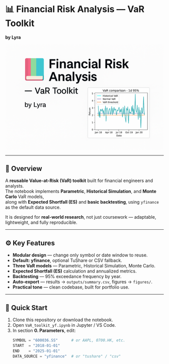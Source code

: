 # 📊 Financial Risk Analysis — VaR Toolkit  
**by Lyra**

<p align="center">
  <img src=".\figures\cover.png.png" alt="VaR Toolkit Cover" width="750"/>
</p>

---

## 📌 Overview
A **reusable Value-at-Risk (VaR) toolkit** built for financial engineers and analysts.  
The notebook implements **Parametric**, **Historical Simulation**, and **Monte Carlo** VaR models,  
along with **Expected Shortfall (ES)** and **basic backtesting**, using `yfinance` as the default data source.

It is designed for **real-world research**, not just coursework — adaptable, lightweight, and fully reproducible.

---

## ⚙️ Key Features
-  **Modular design** — change only symbol or date window to reuse.  
-  **Default: yfinance**, optional TuShare or CSV fallback.  
-  **Three VaR models** — Parametric, Historical Simulation, Monte Carlo.  
-  **Expected Shortfall (ES)** calculation and annualized metrics.  
-  **Backtesting** — 95% exceedance frequency by year.  
-  **Auto-export** — results → `outputs/summary.csv`, figures → `figures/`.  
-  **Practical tone** — clean codebase, built for portfolio use.

---

## 🚀 Quick Start
1. Clone this repository or download the notebook.  
2. Open `VaR_toolkit_yf.ipynb` in Jupyter / VS Code.  
3. In section **0. Parameters**, edit:
   ```python
   SYMBOL = "600036.SS"      # or AAPL, 0700.HK, etc.
   START  = "2018-01-01"
   END    = "2025-01-01"
   DATA_SOURCE = "yfinance"  # or "tushare" / "csv"
